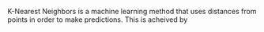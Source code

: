 K-Nearest Neighbors is a machine learning method that uses distances from points in order to make predictions. This is acheived by 
